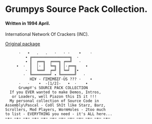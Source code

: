 # Grumpys Source Pack Collection.

#### Written in 1994 April.

International Network Of Crackers (INC).

[Original package](https://defacto2.net/f/a41896f)

```
      ·   ∙   .   .   ·   · ·    ∙    ·
         ∙ ╔═════════════════╗  ·
         ∙ ║  ╒══╗  ╒═══╗ ╒══╝   ·
     ∙  ·  ║  │· ║  ╘═╗ ║ │·╒══╗    ∙
         · ║  ╘══╝  ╒═╝ ║ ╘═╛  ║∙
        ·  ╚════════╛ ∙ ╚══════╝   ·
           HΣ¥ - ΓΣMΣMßΣΓ·ÜS ??? ·    ∙
      ·   ·    ∙  -[1/2]-   ∙  ·    ∙       
      GrumpY's SOURCE PACK COLLECTION
  If you EVER wanted to make Demos, Intros,
   or Loaders, well Piazon this IS it !!!
  My personal collection of Source Code in  
Assembly\Pascal - CoOl ShIt like Starz, Barz,
Scrollers, Mod Players, WormHoles - 2too much
to list - EVERYTHING you need - it's ALL here...             
─∙─ ─∙─ ─∙─ ─∙─ ─∙─ ─∙─ ─∙─ ─∙─ ─∙─ ─∙─ ─∙─ ─∙─
```
